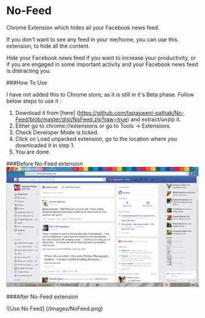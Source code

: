 No-Feed
=======

Chrome Extension which hides all your Facebook news feed.

If you don't want to see any feed in your me/home, you can use this extension, to hide all the content.

Hide your Facebook news feed if you want to increase your productivity, or if you are engaged in some important activity and your Facebook news feed is distracting you.

###How To Use

I have not added this to Chrome store, as it is still in it's Beta phase. Follow below steps to use it :

1. Download it from [here] (https://github.com/tapasweni-pathak/No-Feed/blob/master/dist/NoFeed.zip?raw=true) and extract/unzip it.
2. Either go to chrome://extensions or go to Tools -> Extensions.
3. Check Developer Mode is ticked.
4. Click on Load unpacked extension, go to the location where you downloaded it in step 1.
5. You are done.

###Before No-Feed extension
![So Much To Waste Your Time](/Images/ALot.png)

###After No-Feed extension

![Use No Feed] (/Images/NoFeed.png)

